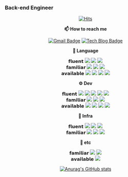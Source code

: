 ### Back-end Engineer
<div align=center>

  [![Hits](https://hits.seeyoufarm.com/api/count/incr/badge.svg?url=https%3A%2F%2Fgithub.com%2Fjeongwon-iee&count_bg=%23336DC7&title_bg=%23555555&icon=&icon_color=%23E7E7E7&title=hits&edge_flat=false)](https://hits.seeyoufarm.com)

<strong>
📫 How to reach me
</strong>
	
[![Gmail Badge](https://img.shields.io/badge/Gmail-d14836?style=round-square&logo=Gmail&logoColor=white&link=mailto:jeongwon.be@gmail.com)](mailto:jeongwon.be@gmail.com) [![Tech Blog Badge](http://img.shields.io/badge/-Tech%20blog-black?style=round-square&logo=github&link=https://velog.io/@lychee/)](https://velog.io/@lychee)

<strong>
🔩 Language
</strong>
	
𝗳𝗹𝘂𝗲𝗻𝘁
<img src="https://img.shields.io/badge/Java-007396?style=round-square&logo=Java&logoColor=white"/> 
<img src="https://img.shields.io/badge/Go-00ADD8?style=round-square&logo=Go&logoColor=white"/> 
<img src="https://img.shields.io/badge/C-A8B9CC?style=round-square&logo=C&logoColor=white"/>  
𝗳𝗮𝗺𝗶𝗹𝗶𝗮𝗿 
<img src="https://img.shields.io/badge/C%20Sharp-239120?style=round-square&logo=C%20Sharp&logoColor=white"/> 
<img src="https://img.shields.io/badge/C++-00599C?style=round-square&logo=C%2B%2B&logoColor=white"/> 
<img src="https://img.shields.io/badge/Python-3766AB?style=round-square&logo=Python&logoColor=white"/>  
𝗮𝘃𝗮𝗶𝗹𝗮𝗯𝗹𝗲
<img src="https://img.shields.io/badge/Groovy-E25A1C?style=round-square&logo=Apache-Groovy&logoColor=white"/> 
<img src="https://img.shields.io/badge/HTML-E34F26?style=round-square&logo=Html5&logoColor=white"/> 
<img src="https://img.shields.io/badge/CSS-1572B6?style=round-square&logo=Css3&logoColor=white"/> 
<img src="https://img.shields.io/badge/Javascript-F7DF12?style=round-square&logo=Javascript&logoColor=white"/>  

<strong>
⚙️ Dev
</strong>
	
𝗳𝗹𝘂𝗲𝗻𝘁
<img src="https://img.shields.io/badge/Linux-FCC624?style=round-square&logo=Linux&logoColor=white"/> 
<img src="https://img.shields.io/badge/Spring-6DB33F?style=round-square&logo=Spring&logoColor=white"/> 
<img src="https://img.shields.io/badge/JUnit5-25A162?style=round-square&logo=JUnit5&logoColor=white"/> 
<img src="https://img.shields.io/badge/Gradle-02303A?style=round-square&logo=Gradle&logoColor=white"/> 
<img src="https://img.shields.io/badge/MySQL-4479A1?style=round-square&logo=MySQL&logoColor=white"/>  
𝗳𝗮𝗺𝗶𝗹𝗶𝗮𝗿
<img src="https://img.shields.io/badge/Spring Batch-6DB33F?style=round-square&logo=Spring&logoColor=white"/> 
<img src="https://img.shields.io/badge/Spring Security-6DB33F?style=round-square&logo=Spring-Security&logoColor=white"/> 
<img src="https://img.shields.io/badge/Spark-E25A1C?style=round-square&logo=Apache-Spark&logoColor=white"/>  
𝗮𝘃𝗮𝗶𝗹𝗮𝗯𝗹𝗲
<img src="https://img.shields.io/badge/Kafka-231F20?style=round-square&logo=Apache-Kafka&logoColor=white"/> 
<img src="https://img.shields.io/badge/Hadoop-66CCFF?style=round-square&logo=Apache-Hadoop&logoColor=white"/> 
<img src="https://img.shields.io/badge/Tomcat-F8DC75?style=round-square&logo=Apache-Tomcat&logoColor=white"/> 
<img src="https://img.shields.io/badge/Maven-C71A36?style=round-square&logo=Apache-Maven&logoColor=white"/> 

<strong>
🔗 Infra
</strong>
	
𝗳𝗹𝘂𝗲𝗻𝘁
<img src="https://img.shields.io/badge/Jenkins-D24939?style=round-square&logo=Jenkins&logoColor=white"/> 
<img src="https://img.shields.io/badge/Kubernetes-326CE5?style=round-square&logo=Kubernetes&logoColor=white"/> 
<img src="https://img.shields.io/badge/SonarQube-4E9BCD?style=round-square&logo=SonarQube&logoColor=white"/>  
𝗳𝗮𝗺𝗶𝗹𝗶𝗮𝗿
<img src="https://img.shields.io/badge/Helm-0F1689?style=round-square&logo=Helm&logoColor=white"/> 
<img src="https://img.shields.io/badge/Docker-2496ED?style=round-square&logo=Docker&logoColor=white"/> 
<img src="https://img.shields.io/badge/Jacoco-ff9100?style=round-square&logo=Java&logoColor=white"/>  

<strong>
🔨 etc
</strong>
	
𝗳𝗮𝗺𝗶𝗹𝗶𝗮𝗿
<img src="https://img.shields.io/badge/Android-3DDC84?style=round-square&logo=Android&logoColor=white"/> 
<img src="https://img.shields.io/badge/AWS-232F3E?style=round-square&logo=amazon-aws&logoColor=white"/>  
𝗮𝘃𝗮𝗶𝗹𝗮𝗯𝗹𝗲
<img src="https://img.shields.io/badge/Unity-FFFFFF?style=round-square&logo=Unity&logoColor=white"/> 


  [![Anurag's GitHub stats](https://github-readme-stats.vercel.app/api?username=jeongwon-iee&show_icons=true&theme=tokyonight)](https://github.com/anuraghazra/github-readme-stats)
	
</div>
